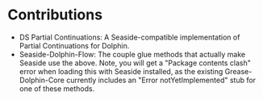 # Contributions
- DS Partial Continuations: A Seaside-compatible implementation of Partial Continuations for Dolphin.
- Seaside-Dolphin-Flow: The couple glue methods that actually make Seaside use the above. Note, you will get a "Package contents clash" error when loading this with Seaside installed, as the existing Grease-Dolphin-Core currently includes an "Error notYetImplemented" stub for one of these methods.